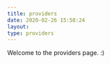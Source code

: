 ```yaml
---
title: providers
date: 2020-02-26 15:58:24
layout:
type: providers
---
```

Welcome to the providers page. :)